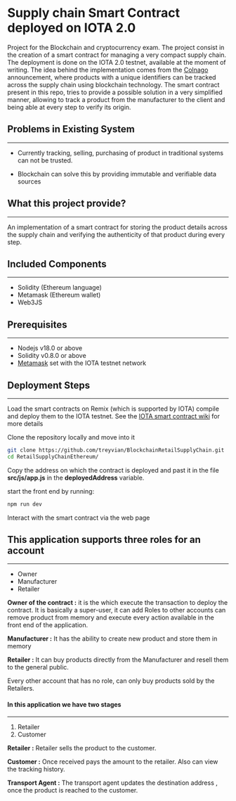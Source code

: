 # Supply chain Smart Contract deployed on IOTA 2.0

Project for the Blockchain and cryptocurrency exam. The project consist in the creation of a smart contract for managing a very compact supply chain. The deployment is done on the IOTA 2.0 testnet, available at the moment of writing. The idea behind the implementation comes from the [Colnago](https://www.colnago.com/stories/colnago-first-bicycle-manufacturer-to-adopt-blockchain) announcement, where products with a unique identifiers can be tracked across the supply chain using blockchain technology. The smart contract present in this repo, tries to provide a possible solution in a very simplified manner, allowing to track a product from the manufacturer to the client and being able at every step to verify its origin.

## Problems in Existing System
---

- Currently tracking, selling, purchasing of product in traditional systems can not be trusted.

- Blockchain can solve this by providing immutable and verifiable data sources

## What this project provide?
---

An implementation of a smart contract for storing the product details across the supply chain and verifying the authenticity of that product during every step.

## Included Components

---

- Solidity (Ethereum language)
- Metamask (Ethereum wallet)
- Web3JS

## Prerequisites

---

- Nodejs v18.0 or above
- Solidity v0.8.0 or above
- [Metamask](https://metamask.io) set with the IOTA testnet network  

## Deployment Steps

---

Load the smart contracts on Remix (which is supported by IOTA) compile and deploy them to the IOTA testnet. See the [IOTA smart contract wiki](https://wiki.iota.org/smart-contracts/overview) for more details

Clone the repository locally and move into it

```bash
git clone https://github.com/treyvian/BlockchainRetailSupplyChain.git
cd RetailSupplyChainEthereum/
```

Copy the address on which the contract is deployed and past it in the file **src/js/app.js** in the **deployedAddress** variable.

start the front end by running:

```bash
npm run dev
```

Interact with the smart contract via the web page

## This application supports three roles for an account

---

- Owner
- Manufacturer
- Retailer

**Owner of the contract :** it is the which execute the transaction to deploy the contract. It is basically a super-user, it can add Roles to  other accounts can remove product from memory and execute every action available in the front end of the application.

**Manufacturer :** It has the ability to create new product and store them in memory

**Retailer :** It can buy products directly from the Manufacturer and resell them to the general public.

Every other account that has no role, can only buy products sold by the Retailers.


#### In this application we have two stages
---

1. Retailer
2. Customer

**Retailer :** Retailer sells the product to the customer.

**Customer :** Once received pays the amount to the retailer. Also can view the tracking history.

**Transport Agent :** The transport agent updates the destination address , once the product is reached to the customer.
